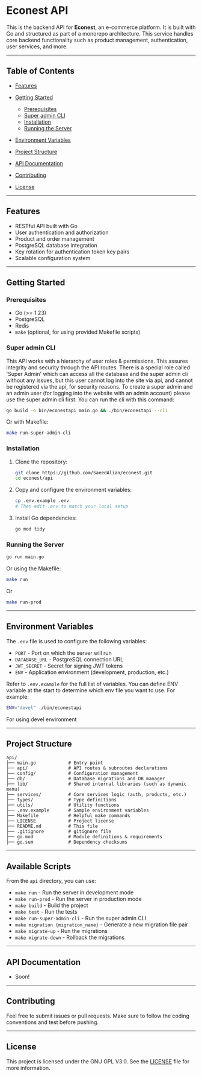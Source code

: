 # Econest API

This is the backend API for **Econest**, an e-commerce platform. It is built with Go and structured as part of a monorepo architecture. This service handles core backend functionality such as product management, authentication, user services, and more.

---

## Table of Contents

- [Features](#features)
- [Getting Started](#getting-started)

  - [Prerequisites](#prerequisites)
  - [Super admin CLI](#super-admin-cli)
  - [Installation](#installation)
  - [Running the Server](#running-the-server)

- [Environment Variables](#environment-variables)
- [Project Structure](#project-structure)
- [API Documentation](#api-documentation)
- [Contributing](#contributing)
- [License](#license)

---

## Features

- RESTful API built with Go
- User authentication and authorization
- Product and order management
- PostgreSQL database integration
- Key rotation for authentication token key pairs
- Scalable configuration system

---

## Getting Started

### Prerequisites

- Go (>= 1.23)
- PostgreSQL
- Redis
- `make` (optional, for using provided Makefile scripts)

### Super admin CLI

This API works with a hierarchy of user roles & permissions. This assures integrity and security
through the API routes. There is a special role called 'Super Admin' which can access all the
database and the super admin cli without any issues, but this user cannot log into the site via api,
and cannot be registered via the api, for security reasons. To create a super admin and an admin
user (for logging into the website with an admin account) please use the super admin cli first.
You can run the cli with this command:

```bash
go build -o bin/econestapi main.go && ./bin/econestapi --cli
```

Or with Makefile:

```bash
make run-super-admin-cli
```

### Installation

1. Clone the repository:

   ```bash
   git clone https://github.com/SaeedAlian/econest.git
   cd econest/api
   ```

2. Copy and configure the environment variables:

   ```bash
   cp .env.example .env
   # Then edit .env to match your local setup
   ```

3. Install Go dependencies:

   ```bash
   go mod tidy
   ```

### Running the Server

```bash
go run main.go
```

Or using the Makefile:

```bash
make run
```

Or

```bash
make run-prod
```

---

## Environment Variables

The `.env` file is used to configure the following variables:

- `PORT` - Port on which the server will run
- `DATABASE_URL` - PostgreSQL connection URL
- `JWT_SECRET` - Secret for signing JWT tokens
- `ENV` - Application environment (development, production, etc.)

Refer to `.env.example` for the full list of variables.
You can define ENV variable at the start to determine which env file you want to use.
For example:

```bash
ENV="devel" ./bin/econestapi
```

For using devel environment

---

## Project Structure

```
api/
├── main.go            # Entry point
├── api/               # API routes & subroutes declarations
├── config/            # Configuration management
├── db/                # Database migrations and DB manager
├── lib/               # Shared internal libraries (such as dynamic menu)
├── services/          # Core services logic (auth, products, etc.)
├── types/             # Type definitions
├── utils/             # Utility functions
├── .env.example       # Sample environment variables
├── Makefile           # Helpful make commands
├── LICENSE            # Project license
├── README.md          # This file
├── .gitignore         # gitignore file
├── go.mod             # Module definitions & requirements
├── go.sum             # Dependency checksums
```

---

## Available Scripts

From the `api` directory, you can use:

- `make run` - Run the server in development mode
- `make run-prod` - Run the server in production mode
- `make build` - Build the project
- `make test` - Run the tests
- `make run-super-admin-cli` - Run the super admin CLI
- `make migration {migration_name}` - Generate a new migration file pair
- `make migrate-up` - Run the migrations
- `make migrate-down` - Rollback the migrations

---

## API Documentation

- Soon!

---

## Contributing

Feel free to submit issues or pull requests. Make sure to follow the coding conventions and test before pushing.

---

## License

This project is licensed under the GNU GPL V3.0. See the [LICENSE](./LICENSE) file for more information.
